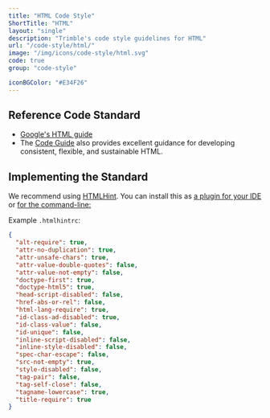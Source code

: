 ```yaml
---
title: "HTML Code Style"
ShortTitle: "HTML"
layout: "single"
description: "Trimble's code style guidelines for HTML"
url: "/code-style/html/"
image: "/img/icons/code-style/html.svg"
code: true
group: "code-style"

iconBGColor: "#E34F26"
---
```


## Reference Code Standard

- [Google's HTML guide](https://google.github.io/styleguide/htmlcssguide.html)
- The [Code Guide](https://codeguide.co/) also provides excellent guidance for developing consistent, flexible, and sustainable HTML.

## Implementing the Standard

We recommend using [HTMLHint](https://htmlhint.com). You can install this as [a plugin for your IDE](https://htmlhint.com/docs/user-guide/integrations/editor) or [for the command-line:](https://htmlhint.com/docs/user-guide/getting-started)

Example `.htmlhintrc`:

```json
{
  "alt-require": true,
  "attr-no-duplication": true,
  "attr-unsafe-chars": true,
  "attr-value-double-quotes": false,
  "attr-value-not-empty": false,
  "doctype-first": true,
  "doctype-html5": true,
  "head-script-disabled": false,
  "href-abs-or-rel": false,
  "html-lang-require": true,
  "id-class-ad-disabled": true,
  "id-class-value": false,
  "id-unique": false,
  "inline-script-disabled": false,
  "inline-style-disabled": false,
  "spec-char-escape": false,
  "src-not-empty": true,
  "style-disabled": false,
  "tag-pair": false,
  "tag-self-close": false,
  "tagname-lowercase": true,
  "title-require": true
}
```
